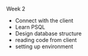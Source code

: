 Week 2
- Connect with the client
- Learn PSQL
- Design database structure
- reading code from client
- setting up environment